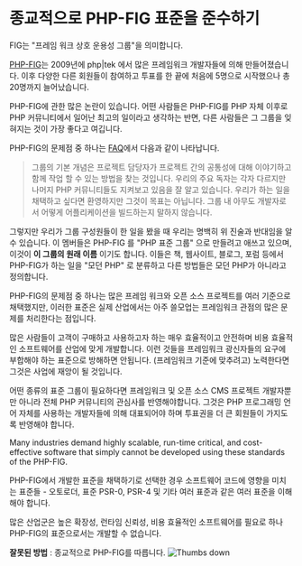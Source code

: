 # 종교적으로 PHP-FIG 표준을 준수하기 #

FIG는 "프레임 워크 상호 운용성 그룹"을 의미합니다.

[PHP-FIG](http://www.php-fig.org/)는 2009년에 php|tek 에서 많은 프레임워크 개발자들에 의해 만들어졌습니다. 이후 다양한 다른 회원들이 참여하고 투표를 한 끝에 처음에 5명으로 시작했으나 총 20명까지 늘어났습니다.

PHP-FIG에 관한 많은 논란이 있습니다. 어떤 사람들은 PHP-FIG를 PHP 자체 이후로 PHP 커뮤니티에서 일어난 최고의 일이라고 생각하는 반면, 다른 사람들은 그 그룹을 잊혀지는 것이 가장 좋다고 여깁니다.

PHP-FIG의 문제점 중 하나는 [FAQ](http://www.php-fig.org/faqs/)에서 다음과 같이 나타납니다.

> 그룹의 기본 개념은 프로젝트 담당자가 프로젝트 간의 공통성에 대해 이야기하고 함께 작업 할 수 있는 방법을 찾는 것입니다. 우리의 주요 독자는 각자 다르지만 나머지 PHP 커뮤니티들도 지켜보고 있음을 잘 알고 있습니다. 우리가 하는 일을 채택하고 싶다면 환영하지만 그것이 목표는 아닙니다. 그룹 내 아무도 개발자로서 어떻게 어플리케이션을 빌드하는지 말하지 않습니다.

그렇지만 우리가 그룹 구성원들이 한 일을 봤을 때 우리는 명백히 위 진술과 반대임을 알 수 있습니다. 이 멤버들은 PHP-FIG 를 "PHP 표준 그룹" 으로 만들려고 애쓰고 있으며, 이것이 **이 그룹의 원래 이름** 이기도 합니다. 이들은 책, 웹사이트, 블로그, 포럼 등에서 PHP-FIG가 하는 일을 "모던 PHP" 로 분류하고 다른 방법들은 모던 PHP가 아니라고 정의합니다.

PHP-FIG의 문제점 중 하나는 많은 프레임 워크와 오픈 소스 프로젝트를 여러 기준으로 채택했지만, 이러한 표준은 실제 산업에서는 아주 쓸모업는 프레임워크 관점의 많은 문제를 처리한다는 점입니다.  

많은 사람들이 고객이 구매하고 사용하고자 하는 매우 효율적이고 안전하며 비용 효율적인 소프트웨어를 산업에 맞게 개발합니다. 이런 것들을 프레임워크 광신자들의 요구에 부합해야 하는 표준으로 방해하면 안됩니다. (프레임워크 기준에 맞추려고) 노력한다면 그것은 사업에 재앙이 될 것입니다.  

어떤 종류의 표준 그룹이 필요하다면 프레임워크 및 오픈 소스 CMS 프로젝트 개발자뿐만 아니라 전체 PHP 커뮤니티의 관심사를 반영해야합니다. 그것은 PHP 프로그래밍 언어 자체를 사용하는 개발자들에 의해 대표되어야 하며 투표권을 더 큰 회원들이 가지도록 반영해야 합니다.

Many industries demand highly scalable, run-time critical, and cost-effective software that simply cannot be developed using these standards of the PHP-FIG.

PHP-FIG에서 개발한 표준을 채택하기로 선택한 경우 소프트웨어 코드에 영향을 미치는 표준들 - 오토로더, 표준 PSR-0, PSR-4 및 기타 여러 표준과 같은 여러 표준을 이해해야 합니다.

많은 산업군은 높은 확장성, 런타임 신뢰성, 비용 효율적인 소프트웨어를 필요로 하나 PHP-FIG의 표준으로서는 개발할 수 없습니다.

**잘못된 방법** : 종교적으로 PHP-FIG를 따릅니다. ![Thumbs down](https://phpthewrongway.com/img/thumbs-down.png)